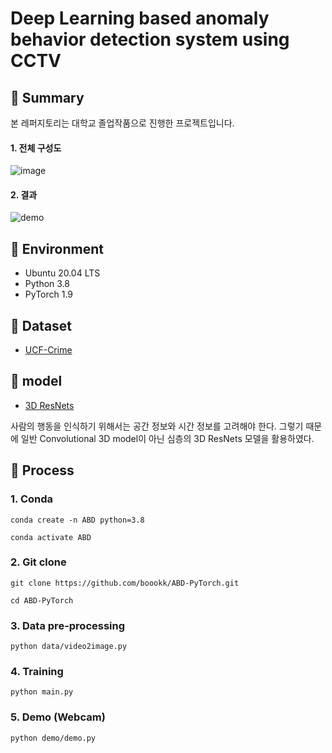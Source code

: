 # Deep Learning based anomaly behavior detection system using CCTV


## 💙 Summary

본 레퍼지토리는 대학교 졸업작품으로 진행한 프로젝트입니다.

#### 1. 전체 구성도  
![image](https://user-images.githubusercontent.com/76933244/144740597-5ca800a8-b52f-4bad-a0fa-c3d18a498485.png)

#### 2. 결과  
![demo](https://user-images.githubusercontent.com/76933244/144737136-c668c095-44c0-4b45-a57f-755f608aa142.gif)


## 💙 Environment
- Ubuntu 20.04 LTS
- Python 3.8
- PyTorch 1.9


## 💙 Dataset
- [UCF-Crime](https://webpages.uncc.edu/cchen62/dataset.html)  


## 💙 model
- [3D ResNets](https://github.com/kenshohara/3D-ResNets-PyTorch)

사람의 행동을 인식하기 위해서는 공간 정보와 시간 정보를 고려해야 한다. 그렇기 때문에 일반 Convolutional 3D model이 아닌 심층의 3D ResNets 모델을 활용하였다.


## 💙 Process

### 1. Conda
```shell
conda create -n ABD python=3.8
```
```shell
conda activate ABD
```

### 2. Git clone
```shell
git clone https://github.com/boookk/ABD-PyTorch.git
```
```shell
cd ABD-PyTorch
```

### 3. Data pre-processing
```shell
python data/video2image.py
```

### 4. Training
```shell
python main.py
```

### 5. Demo (Webcam)
```shell
python demo/demo.py
```

